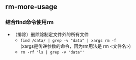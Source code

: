 ## rm-more-usage
### 结合find命令使用rm
- （排除）删除除制定文件外的所有文件
	- ``` find /data/ | grep -v "data" | xargs rm -f  ```  
(xargs是传递参数的命令，因为rm用法是 rm <文件名>)
	- ``` rm -rf 'ls | grep -v "data"'   ```
